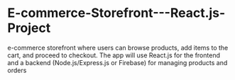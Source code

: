 # E-commerce-Storefront---React.js-Project
e-commerce storefront where users can browse products, add items to the cart, and proceed to checkout. The app will use React.js for the frontend and a backend (Node.js/Express.js or Firebase) for managing products and orders
